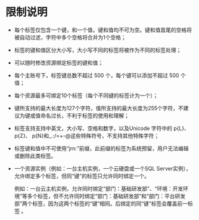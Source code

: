 ﻿# 限制说明

 - 每个标签仅包含一个键，和一个值，键和值均不可为空。键和值首尾的空格将被自动过滤，字符中多个空格将合并为1个空格；

 - 标签的键和值区分大小写，大小写不同的标签将被作为不同的标签处理；

 - 可以随时修改资源绑定标签的键和值；

 - 每个主账号下，标签键总数不超过 500 个，每个键可以添加不超过 500 个值；

 - 每个资源最多可绑定10个标签（每个不同键的标签计为一个）；

 - 键所支持的最大长度为127个字符，值所支持的最大长度为255个字符，不建议为键或值命名过长，不利于标签的使用和理解；

 - 标签支持支持中英文，大小写、空格和数字，以及Unicode 字符中的 p{L}、 p{Z}、 p{N}和_.:/=+-@这些特殊符号，不支持其他特殊字符；

 - 标签键和值中不可使用“jrn:”前缀，此前缀的标签为系统预留，用户无法编辑或删除此类标签。

 - 一个资源实例（例如：一台主机实例，一个云硬盘或一个SQL Server实例），允许绑定多个标签，但同“键”的标签只允许同时绑定一个。

   例如：一台云主机实例，允许同时绑定“部门：基础研发部”、“环境：开发环境”等多个标签，但不允许同时绑定“部门：基础研发部”和“部门：平台研发部”两个标签，因为这两个标签的“键”相同。后绑定的同“键”标签会覆盖前一标签 。
